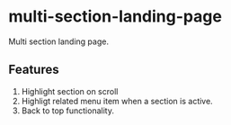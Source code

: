 # multi-section-landing-page
Multi section landing page.

## Features

1. Highlight section on scroll
2. Highligt related menu item when a section is active.
3. Back to top functionality.

